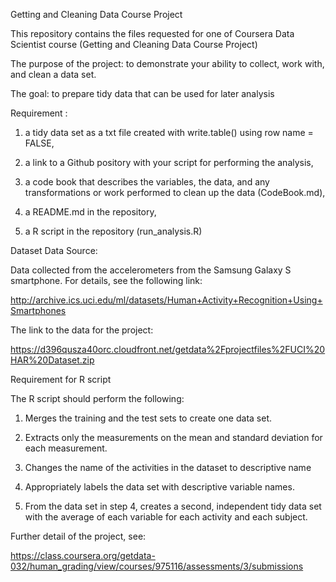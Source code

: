 Getting and Cleaning Data Course Project 

This repository contains the files requested for one of Coursera Data Scientist course (Getting and Cleaning Data Course Project) 

The purpose of the project: to demonstrate your ability to collect, work with, and clean a data set. 

The goal: to prepare tidy data that can be used for later analysis 

Requirement : 

1) a tidy data set as a txt file created with write.table() using row name = FALSE, 

2) a link to a Github pository with your script for performing the analysis, 

3) a code book that describes the variables, the data, and any transformations or work performed to clean up the data (CodeBook.md),

4) a README.md in the repository, 

5) a R script in the repository (run_analysis.R)

Dataset
Data Source: 

Data collected from the accelerometers from the Samsung Galaxy S smartphone. For details, see the following link: 

http://archive.ics.uci.edu/ml/datasets/Human+Activity+Recognition+Using+Smartphones 

The link to the data for the project: 

https://d396qusza40orc.cloudfront.net/getdata%2Fprojectfiles%2FUCI%20HAR%20Dataset.zip 

Requirement for R script 

The R script should perform the following:

1) Merges the training and the test sets to create one data set.

2) Extracts only the measurements on the mean and standard deviation for each measurement. 

3) Changes the name of the activities in the dataset to descriptive name

4) Appropriately labels the data set with descriptive variable names. 

5) From the data set in step 4, creates a second, independent tidy data set with the average of each variable for each activity and each subject.

Further detail of the project, see:

https://class.coursera.org/getdata-032/human_grading/view/courses/975116/assessments/3/submissions
